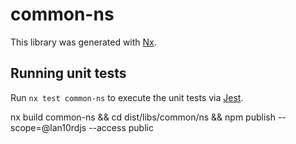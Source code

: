 # common-ns

This library was generated with [Nx](https://nx.dev).

## Running unit tests

Run `nx test common-ns` to execute the unit tests via [Jest](https://jestjs.io).

nx build common-ns && cd dist/libs/common/ns && npm publish --scope=@lan10rdjs --access public